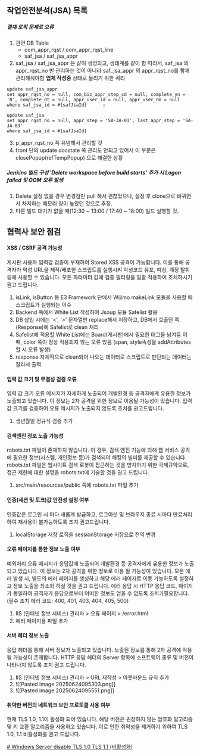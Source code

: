 
## 작업안전분석(JSA) 목록

##### 결재 로직 문제로 오류 
1. 관련 DB Table
	- com_appr_rqst / com_appr_rqst_line 
	- saf_jsa / saf_jsa_appr 
2. saf_jsa / saf_jsa_appr 은 같이 생성되고, 생태계를 같이 함 
	따라서, saf_jsa 의 appr_rqst_no 만 관리하는 것이 아니라 saf_jsa_appr 의 appr_rqst_no를 함께 관리해줘야함 
	**업체 작성중** 상태로 돌리기 위한 쿼리 

``` 
update saf_jsa_appr 
set appr_rqst_no = null, com_biz_appr_step_cd = null, complete_yn = 'N', complete_dt = null, appr_user_id = null, appr_user_nm = null
where saf_jsa_id = #{safJsaId}		;

update saf_jsa
set appr_rqst_no = null, appr_step = 'SA-JA-01', last_appr_step = 'SA-JA-03'
where saf_jsa_id = #{safJsaId}
```

3. p_appr_rqst_no 쪽 유념해서 관리할 것
4. front 단의 update docstate 쪽 관리도 안되고 있어서 이 부분은 closePopup(refTempPopup) 으로 해결한 상황 


##### Jenkins 빌드 구성 'Delete workspace before build starts' 추가 시 Logon failed 및 OOM 오류 발생
1. Delete 설정 없을 경우 변경점만 pull 해서 괜찮았으나, 
   설정 후 clone으로 바뀌면서 차지하는 메모리 량이 높았던 것으로 추정. 
2. 다른 빌드 대기가 없을 때(12:30 ~ 13:00 / 17:40 ~ 18:00) 빌드 실행할 것.




## 협력사 보안 점검

#### XSS / CSRF 공격 가능성
게시판 사용자 입력값 검증이 부재하여 Stored XSS 공격이 가능합니다. 이를 통해 공격자가 악성 URL을 제작/배포한 스크립트를 실행시켜 악성코드 유포, 피싱, 계정 탈취 등에 사용할 수 있습니다. 모든 파라미터 값에 검증 필터링을 일괄 적용하여 조치하시기 권고 드립니다.

1. isLink, isButton 등 E3 Framework 단에서 Wijimo makeLink 모듈을 사용할 때 스크립트가 실행되는 이슈 
2. Backend 쪽에서 White List 작성하여 Jsoup 모듈 Safelist 활용 
3. DB 삽입 시에는 '<', '>' 문자열만 replace해서 저장하고, 
   DB에서 호출단 쪽(Response)에 Safelist로 clean 처리
4. Safelist에 적용할 White List에는 Board(게시판)에서 필요한 태그들 남겨둠
   이 때, color 쪽이 정상 적용되지 않는 오류 있음 (span, style속성을 addAttributes 할 시 오류 발생)
5. response 자체적으로 clean되어 나오는 데이터로 스크립트로 판단되는 데이터는 잘라서 출력


#### 입력 값 크기 및 무결성 검증 오류
입력 값 크기 오류 메시지가 자세하게 노출되어 개발환경 등 공격자에게 유용한 정보가 노출되고 있습니다. 이 정보는 2차 공격을 위한 정보로 이용될 가능성이 있습니다. 입력 값 크기를 검증하여 오류 메시지가 노출되지 않도록 조치를 권고드립니다.

1. 생년월일 정규식 검증 추가


#### 검색엔진 정보 노출 가능성
robots.txt 파일이 존재하지 않습니다. 이 경우, 검색 엔진 기능에 의해 웹 서비스 공격에 필요한 정보(시스템, 개인정보 등)가 검색되어 해킹의 빌미를 제공할 수 있습니다. robots.txt 파일은 웹사이트 검색 로봇이 접근하는 것을 방지하기 위한 국제규약으로, 접근 제한에 대한 설명을 robots.txt에 기술할 것을 권고 드립니다.

1. src/main/resources/public 쪽에 robots.txt 파일 추가


#### 인증(세션 및 토크)값 안전성 설정 여부
인증값은 로그인 시 마다 새롭게 발급하고, 로그아웃 및 브라우저 종료 시마다 만료처리하여 재사용이 불가능하도록 조치 권고드립니다.

1. localStorage 저장 로직을 sessionStorage 저장으로 전역 변경


#### 오류 페이지를 통한 정보 노출 여부
예외처리 오류 메시지가 응답값에 노출되어 개발환경 등 공격자에게 유용한 정보가 노출되고 있습니다. 이 정보는 2차 공격을 위한 정보로 이용 될 가능성이 있습니다. 모든 에러 발생 시, 별도의 에러 페이지를 생성하고 해당 에러 페이지로 이동 가능하도록 설정하고 정보 노출을 최소화 하실 것을 권고 드립니다.
에러 응답 시 HTTP 응답 코드, 페이지가 동일하여 공격자가 응답으로부터 어떠한 정보도 얻을 수 없도록 조치가필요합니다.
(필수 조치 에러 코드: 400, 401, 403, 404, 405, 500)

1. IIS (인터넷 정보 서비스) 관리자 > 오류 페이지 > /error.html
2. 에러 페이지용 파일 추가 


#### 서버 헤더 정보 노출
응답 헤더를 통해 서버 정보가 노출되고 있습니다. 노출된 정보를 통해 2차 공격에 악용될 가능성이 존재합니다. HTTP 응답 헤더의 Server 항목에 소프트웨어 종류 및 버전이 나타나지 않도록 조치 권고 드립니다.

1. IIS (인터넷 정보 서비스) 관리자 > URL 재작성 > 아웃바운드 규칙 추가 
2. ![[Pasted image 20250624095303.png]]
3. ![[Pasted image 20250624095551.png]]


#### 취약한 버전의 네트워크 보안 프로토콜 사용 여부
현재 TLS 1.0, 1.1이 활성화 되어 있습니다. 해당 버전은 권장하지 않는 암호화 알고리즘 및 키 교환 알고리즘을 사용하고 있습니다. 이로 인한 취약성을 제거하기 위하여 TLS 1.0, 1.1 비활성화를 권고 드립니다.

[# Windows Server disable TLS 1.0 TLS 1.1 (비활성화)](https://xinet.kr/?p=3402 "https://xinet.kr/?p=3402")

